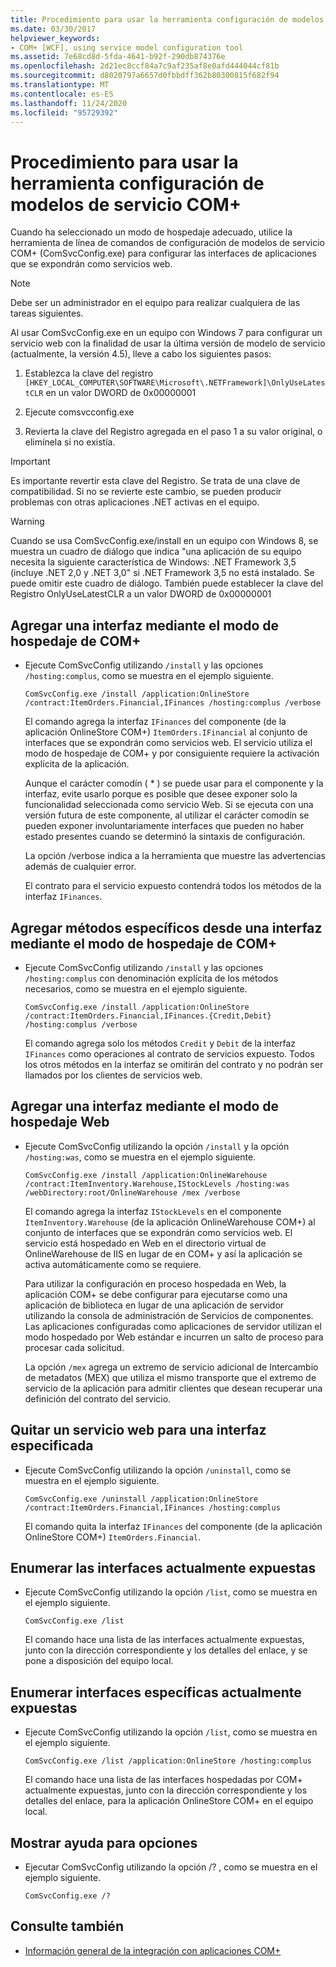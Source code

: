 ```yaml
---
title: Procedimiento para usar la herramienta configuración de modelos de servicio COM+
ms.date: 03/30/2017
helpviewer_keywords:
- COM+ [WCF], using service model configuration tool
ms.assetid: 7e68cd8d-5fda-4641-b92f-290db874376e
ms.openlocfilehash: 2d21ec8ccf84a7c9af235af8e0afd444044cf81b
ms.sourcegitcommit: d8020797a6657d0fbbdff362b80300815f682f94
ms.translationtype: MT
ms.contentlocale: es-ES
ms.lasthandoff: 11/24/2020
ms.locfileid: "95729392"
---
```

# <a name="how-to-use-the-com-service-model-configuration-tool"></a>Procedimiento para usar la herramienta configuración de modelos de servicio COM+

Cuando ha seleccionado un modo de hospedaje adecuado, utilice la herramienta de línea de comandos de configuración de modelos de servicio COM+ (ComSvcConfig.exe) para configurar las interfaces de aplicaciones que se expondrán como servicios web.

> [!NOTE]
> Debe ser un administrador en el equipo para realizar cualquiera de las tareas siguientes.

 Al usar ComSvcConfig.exe en un equipo con Windows 7 para configurar un servicio web con la finalidad de usar la última versión de modelo de servicio (actualmente, la versión 4.5), lleve a cabo los siguientes pasos:

1. Establezca la clave del registro  `[HKEY_LOCAL_COMPUTER\SOFTWARE\Microsoft\.NETFramework]\OnlyUseLatestCLR` en un valor DWORD de 0x00000001

2. Ejecute comsvcconfig.exe

3. Revierta la clave del Registro agregada en el paso 1 a su valor original, o elimínela si no existía.

> [!IMPORTANT]
> Es importante revertir esta clave del Registro. Se trata de una clave de compatibilidad. Si no se revierte este cambio, se pueden producir problemas con otras aplicaciones .NET activas en el equipo.

> [!WARNING]
> Cuando se usa ComSvcConfig.exe/install en un equipo con Windows 8, se muestra un cuadro de diálogo que indica "una aplicación de su equipo necesita la siguiente característica de Windows: .NET Framework 3,5 (incluye .NET 2,0 y .NET 3,0" si .NET Framework 3,5 no está instalado. Se puede omitir este cuadro de diálogo. También puede establecer la clave del Registro OnlyUseLatestCLR a un valor DWORD de 0x00000001

## <a name="add-an-interface-using-the-com-hosting-mode"></a>Agregar una interfaz mediante el modo de hospedaje de COM+

- Ejecute ComSvcConfig utilizando `/install` y las opciones `/hosting:complus`, como se muestra en el ejemplo siguiente.

    ```console
    ComSvcConfig.exe /install /application:OnlineStore /contract:ItemOrders.Financial,IFinances /hosting:complus /verbose
    ```

     El comando agrega la interfaz `IFinances` del componente (de la aplicación OnlineStore COM+) `ItemOrders.IFinancial` al conjunto de interfaces que se expondrán como servicios web. El servicio utiliza el modo de hospedaje de COM+ y por consiguiente requiere la activación explícita de la aplicación.

     Aunque el carácter comodín ( \* ) se puede usar para el componente y la interfaz, evite usarlo porque es posible que desee exponer solo la funcionalidad seleccionada como servicio Web. Si se ejecuta con una versión futura de este componente, al utilizar el carácter comodín se pueden exponer involuntariamente interfaces que pueden no haber estado presentes cuando se determinó la sintaxis de configuración.

     La opción /verbose indica a la herramienta que muestre las advertencias además de cualquier error.

     El contrato para el servicio expuesto contendrá todos los métodos de la interfaz `IFinances`.

## <a name="add-specific-methods-from-an-interface-using-the-com-hosting-mode"></a>Agregar métodos específicos desde una interfaz mediante el modo de hospedaje de COM+

- Ejecute ComSvcConfig utilizando `/install` y las opciones `/hosting:complus` con denominación explícita de los métodos necesarios, como se muestra en el ejemplo siguiente.

    ```console
    ComSvcConfig.exe /install /application:OnlineStore /contract:ItemOrders.Financial,IFinances.{Credit,Debit} /hosting:complus /verbose
    ```

     El comando agrega solo los métodos `Credit` y `Debit` de la interfaz `IFinances` como operaciones al contrato de servicios expuesto. Todos los otros métodos en la interfaz se omitirán del contrato y no podrán ser llamados por los clientes de servicios web.

## <a name="add-an-interface-using-the-web-hosting-mode"></a>Agregar una interfaz mediante el modo de hospedaje Web

- Ejecute ComSvcConfig utilizando la opción `/install` y la opción `/hosting:was`, como se muestra en el ejemplo siguiente.

    ```console
    ComSvcConfig.exe /install /application:OnlineWarehouse /contract:ItemInventory.Warehouse,IStockLevels /hosting:was /webDirectory:root/OnlineWarehouse /mex /verbose
    ```

     El comando agrega la interfaz `IStockLevels` en el componente `ItemInventory.Warehouse` (de la aplicación OnlineWarehouse COM+) al conjunto de interfaces que se expondrán como servicios web. El servicio está hospedado en Web en el directorio virtual de OnlineWarehouse de IIS en lugar de en COM+ y así la aplicación se activa automáticamente como se requiere.

     Para utilizar la configuración en proceso hospedada en Web, la aplicación COM+ se debe configurar para ejecutarse como una aplicación de biblioteca en lugar de una aplicación de servidor utilizando la consola de administración de Servicios de componentes. Las aplicaciones configuradas como aplicaciones de servidor utilizan el modo hospedado por Web estándar e incurren un salto de proceso para procesar cada solicitud.

     La opción `/mex` agrega un extremo de servicio adicional de Intercambio de metadatos (MEX) que utiliza el mismo transporte que el extremo de servicio de la aplicación para admitir clientes que desean recuperar una definición del contrato del servicio.

## <a name="remove-a-web-service-for-a-specified-interface"></a>Quitar un servicio web para una interfaz especificada

- Ejecute ComSvcConfig utilizando la opción `/uninstall`, como se muestra en el ejemplo siguiente.

    ```console
    ComSvcConfig.exe /uninstall /application:OnlineStore /contract:ItemOrders.Financial,IFinances /hosting:complus
    ```

     El comando quita la interfaz `IFinances` del componente (de la aplicación OnlineStore COM+) `ItemOrders.Financial`.

## <a name="list-currently-exposed-interfaces"></a>Enumerar las interfaces actualmente expuestas

- Ejecute ComSvcConfig utilizando la opción `/list`, como se muestra en el ejemplo siguiente.

    ```console
    ComSvcConfig.exe /list
    ```

     El comando hace una lista de las interfaces actualmente expuestas, junto con la dirección correspondiente y los detalles del enlace, y se pone a disposición del equipo local.

## <a name="list-specific-currently-exposed-interfaces"></a>Enumerar interfaces específicas actualmente expuestas

- Ejecute ComSvcConfig utilizando la opción `/list`, como se muestra en el ejemplo siguiente.

    ```console
    ComSvcConfig.exe /list /application:OnlineStore /hosting:complus
    ```

     El comando hace una lista de las interfaces hospedadas por COM+ actualmente expuestas, junto con la dirección correspondiente y los detalles del enlace, para la aplicación OnlineStore COM+ en el equipo local.

## <a name="display-help-for-options"></a>Mostrar ayuda para opciones

- Ejecutar ComSvcConfig utilizando la opción /? , como se muestra en el ejemplo siguiente.

    ```console
    ComSvcConfig.exe /?
    ```

## <a name="see-also"></a>Consulte también

- [Información general de la integración con aplicaciones COM+](integrating-with-com-plus-applications-overview.md)
